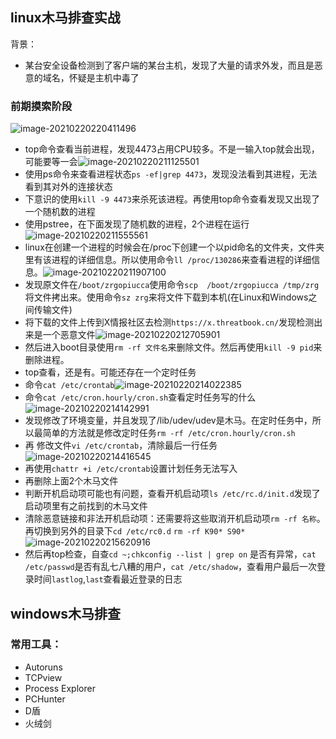 ## linux木马排查实战

背景：

- 某台安全设备检测到了客户端的某台主机，发现了大量的请求外发，而且是恶意的域名，怀疑是主机中毒了

### 前期摸索阶段

![image-20210220220411496](D:\安全\wp\wp截图\image-20210220220411496.png)

- top命令查看当前进程，发现4473占用CPU较多。不是一输入top就会出现，可能要等一会![image-20210220211125501](D:\安全\wp\wp截图\image-20210220211125501.png)
- 使用ps命令来查看进程状态`ps -ef|grep 4473`，发现没法看到其进程，无法看到其对外的连接状态
- 下意识的使用`kill -9 4473`来杀死该进程。再使用top命令查看发现又出现了一个随机数的进程
- 使用pstree，在下面发现了随机数的进程，2个进程在运行![image-20210220211555561](D:\安全\wp\wp截图\image-20210220211555561.png)
- linux在创建一个进程的时候会在/proc下创建一个以pid命名的文件夹，文件夹里有该进程的详细信息。所以使用命令`ll /proc/130286`来查看进程的详细信息。![image-20210220211907100](D:\安全\wp\wp截图\image-20210220211907100.png)
- 发现原文件在`/boot/zrgopiucca`使用命令`scp  /boot/zrgopiucca /tmp/zrg`将文件拷出来。使用命令`sz zrg`来将文件下载到本机(在Linux和Windows之间传输文件)
- 将下载的文件上传到X情报社区去检测`https://x.threatbook.cn/`发现检测出来是一个恶意文件![image-20210220212705901](D:\安全\wp\wp截图\image-20210220212705901.png)
- 然后进入boot目录使用`rm -rf 文件名`来删除文件。然后再使用`kill -9 pid`来删除进程。
- top查看，还是有。可能还存在一个定时任务
- 命令`cat /etc/crontab`![image-20210220214022385](D:\安全\wp\wp截图\image-20210220214022385.png)
- 命令`cat /etc/cron.hourly/cron.sh`查看定时任务写的什么![image-20210220214142991](D:\安全\wp\wp截图\image-20210220214142991.png)
- 发现修改了环境变量，并且发现了/lib/udev/udev是木马。在定时任务中，所以最简单的方法就是修改定时任务`rm -rf /etc/cron.hourly/cron.sh`
- 再 修改文件`vi /etc/crontab`，清除最后一行任务![image-20210220214416545](D:\安全\wp\wp截图\image-20210220214416545.png)
- 再使用`chattr +i /etc/crontab`设置计划任务无法写入
- 再删除上面2个木马文件
- 判断开机启动项可能也有问题，查看开机启动项`ls /etc/rc.d/init.d`发现了启动项里有之前找到的木马文件
- 清除恶意链接和非法开机启动项：还需要将这些取消开机启动项`rm -rf 名称`。再切换到另外的目录下`cd /etc/rc0.d`  `rm -rf K90* S90*`![image-20210220215620916](D:\安全\wp\wp截图\image-20210220215620916.png)
- 然后再top检查，自查`cd ~;chkconfig --list | grep on` 是否有异常，`cat /etc/passwd`是否有乱七八糟的用户，`cat /etc/shadow`，查看用户最后一次登录时间`lastlog`,`last`查看最近登录的日志

## windows木马排查

### 常用工具：

- Autoruns
- TCPview
- Process Explorer
- PCHunter
- D盾
- 火绒剑